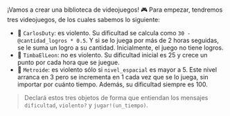 ¡Vamos a crear una biblioteca de videojuegos! :video_game: Para empezar, tendremos tres videojuegos, de los cuales sabemos lo siguiente: 

* :gun: `CarlosDuty`: es violento. Su dificultad se calcula como `30 - @cantidad_logros * 0.5`. Y si se lo juega por más de 2 horas seguidas, se le suma un logro a su cantidad. Inicialmente, el juego no tiene logros.
* :tiger: `TimbaElLeon`: no es violento. Su dificultad inicial es 25 y crece un punto por cada hora que se juegue.
* :space_invader: `Metroide`: es violento sólo si `nivel_espacial` es mayor a 5. Este nivel arranca en 3 pero se incrementa en 1 cada vez que se lo juega, sin importar por cuánto tiempo. Además, su dificultad siempre es 100.

> Declará estos tres objetos de forma que entiendan los mensajes `dificultad`, `violento?` y `jugar!(un_tiempo)`.